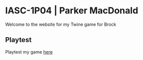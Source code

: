 # IASC-1P04 | Parker MacDonald

Welcome to the website for my Twine game for Brock

## Playtest

Playtest my game [here]()
